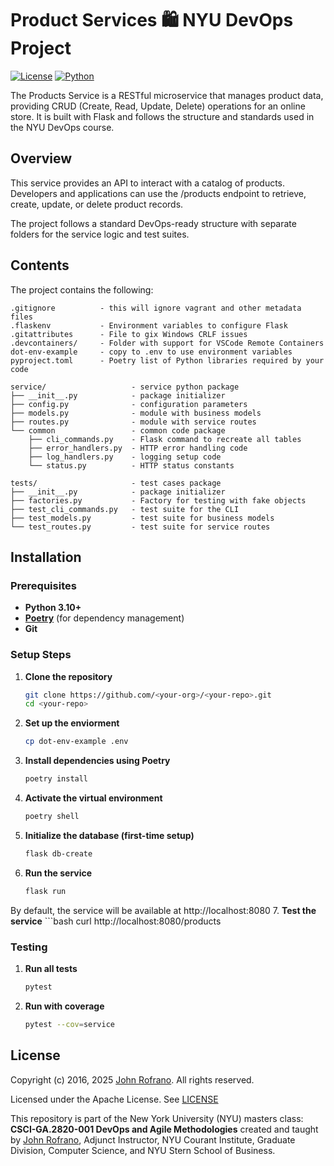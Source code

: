 # Product Services 🛍️ NYU DevOps Project

[![License](https://img.shields.io/badge/License-Apache_2.0-blue.svg)](https://opensource.org/licenses/Apache-2.0)
[![Python](https://img.shields.io/badge/Language-Python-blue.svg)](https://python.org/)

The Products Service is a RESTful microservice that manages product data, providing CRUD (Create, Read, Update, Delete) operations for an online store. It is built with Flask and follows the structure and standards used in the NYU DevOps course.

## Overview

This service provides an API to interact with a catalog of products.
Developers and applications can use the /products endpoint to retrieve, create, update, or delete product records.

The project follows a standard DevOps-ready structure with separate folders for the service logic and test suites.

## Contents
The project contains the following:
```
.gitignore          - this will ignore vagrant and other metadata files
.flaskenv           - Environment variables to configure Flask
.gitattributes      - File to gix Windows CRLF issues
.devcontainers/     - Folder with support for VSCode Remote Containers
dot-env-example     - copy to .env to use environment variables
pyproject.toml      - Poetry list of Python libraries required by your code

service/                   - service python package
├── __init__.py            - package initializer
├── config.py              - configuration parameters
├── models.py              - module with business models
├── routes.py              - module with service routes
└── common                 - common code package
    ├── cli_commands.py    - Flask command to recreate all tables
    ├── error_handlers.py  - HTTP error handling code
    ├── log_handlers.py    - logging setup code
    └── status.py          - HTTP status constants

tests/                     - test cases package
├── __init__.py            - package initializer
├── factories.py           - Factory for testing with fake objects
├── test_cli_commands.py   - test suite for the CLI
├── test_models.py         - test suite for business models
└── test_routes.py         - test suite for service routes

```

## Installation

### Prerequisites
- **Python 3.10+**
- **[Poetry](https://python-poetry.org/)** (for dependency management)
- **Git**

### Setup Steps

1. **Clone the repository**
   ```bash
   git clone https://github.com/<your-org>/<your-repo>.git
   cd <your-repo>
2. **Set up the enviorment**
    ```bash 
    cp dot-env-example .env
3. **Install dependencies using Poetry**
    ```bash
    poetry install
4. **Activate the virtual environment**
    ```bash
    poetry shell
5. **Initialize the database (first-time setup)**
    ```bash
    flask db-create
6. **Run the service**
   ```bash
   flask run
By default, the service will be available at http://localhost:8080
7. **Test the service**
    ```bash
    curl http://localhost:8080/products

### Testing
1. **Run all tests**
   ```bash
   pytest

2. **Run with coverage**
   ```bash
   pytest --cov=service

## License

Copyright (c) 2016, 2025 [John Rofrano](https://www.linkedin.com/in/JohnRofrano/). All rights reserved.

Licensed under the Apache License. See [LICENSE](LICENSE)

This repository is part of the New York University (NYU) masters class: **CSCI-GA.2820-001 DevOps and Agile Methodologies** created and taught by [John Rofrano](https://cs.nyu.edu/~rofrano/), Adjunct Instructor, NYU Courant Institute, Graduate Division, Computer Science, and NYU Stern School of Business.
